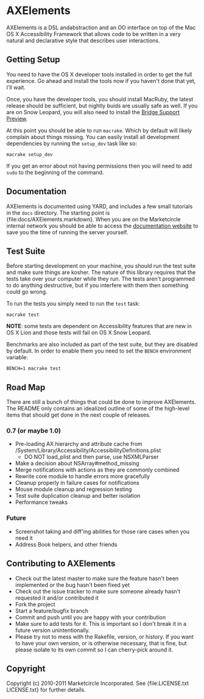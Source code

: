 # AXElements

AXElements is a DSL andabstraction and an OO interface on top of the
Mac OS X Accessibility Framework that allows code to be written in a
very natural and declarative style that describes user interactions.

## Getting Setup

You need to have the OS X developer tools installed in order to get
the full experience. Go ahead and install the tools now if you haven't
done that yet, I'll wait.

Once, you have the developer tools, you should install MacRuby, the
latest release should be sufficient, but nightly buids are usually
safe as well. If you are on Snow Leopard, you will also need to
install the
[Bridge Support Preview](http://www.macruby.org/blog/2010/10/08/bridgesupport-preview.html).

At this point you should be able to run `macrake`. Which by default
will likely complain about things missing. You can easily install all
development dependencies by running the `setup_dev` task like so:

    macrake setup_dev

If you get an error about not having permissions then you will need to
add `sudo` to the beginning of the command.

## Documentation

AXElements is documented using YARD, and includes a few small
tutorials in the `docs` directory. The starting point is
{file:docs/AXElements.markdown}. When you are on the Marketcircle
internal network you should be able to access the [documentation
website](http://docs.marketcircle.com:8808/) to save you the time of
running the server yourself.

## Test Suite

Before starting development on your machine, you should run the test
suite and make sure things are kosher. The nature of this library
requires that the tests take over your computer while they run. The
tests aren't programmed to do anything destructive, but if you
interfere with them then something could go wrong.

To run the tests you simply need to run the `test` task:

    macrake test

__NOTE__: some tests are dependent on Accessibility features that are
new in OS X Lion and those tests will fail on OS X Snow Leopard.

Benchmarks are also included as part of the test suite, but they are
disabled by default. In order to enable them you need to set the
`BENCH` environment variable:

    BENCH=1 macrake test

## Road Map

There are still a bunch of things that could be done to improve
AXElements. The README only contains an idealized outline of some of
the high-level items that should get done in the next couple of releases.

### 0.7 (or maybe 1.0)

- Pre-loading AX hierarchy and attribute cache from
  /System/Library/Accessibility/AccessibilityDefinitions.plist
  + DO NOT load_plist and then parse, use NSXMLParser
- Make a decision about NSArray#method_missing
- Merge notifications with actions as they are commonly combined
- Rewrite core module to handle errors more gracefully
- Cleanup properly in failure cases for notifications
- Mouse module cleanup and regression testing
- Test suite duplication cleanup and better isolation
- Performance tweaks

### Future

- Screenshot taking and diff'ing abilities for those rare cases when
  you need it
- Address Book helpers, and other friends

## Contributing to AXElements

* Check out the latest master to make sure the feature hasn't been implemented or the bug hasn't been fixed yet
* Check out the issue tracker to make sure someone already hasn't requested it and/or contributed it
* Fork the project
* Start a feature/bugfix branch
* Commit and push until you are happy with your contribution
* Make sure to add tests for it. This is important so I don't break it in a future version unintentionally.
* Please try not to mess with the Rakefile, version, or history. If you want to have your own version, or is otherwise necessary, that is fine, but please isolate to its own commit so I can cherry-pick around it.

## Copyright

Copyright (c) 2010-2011 Marketcircle Incorporated. See {file:LICENSE.txt LICENSE.txt} for further details.

